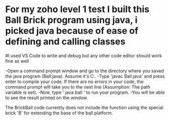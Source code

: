 # For my zoho level 1 test I built this Ball Brick program using java, i picked java because of ease of defining and calling classes
#I used VS Code to write and debug but any other code editor should work fine as well

-Open a command prompt window and go to the directory where you saved the java program (Ball.java). Assume it's C:\.
-Type 'javac Ball.java' and press enter to compile your code. If there are no errors in your code, the command prompt will take you to the next line (Assumption: The path variable is set).
-Now, type ' java ball ' to run your program.
-You will be able to see the result printed on the window.

The BrickBall code currently does not include the function using the special brick 'B' for extending the base of the ball platform.
